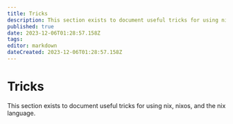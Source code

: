 ```yaml
---
title: Tricks
description: This section exists to document useful tricks for using nix, nixos, and the nix language.
published: true
date: 2023-12-06T01:28:57.158Z
tags: 
editor: markdown
dateCreated: 2023-12-06T01:28:57.158Z
---
```


# Tricks
This section exists to document useful tricks for using nix, nixos, and the nix language.